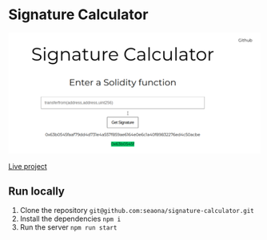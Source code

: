 # Signature Calculator

![Demo](src/static/signature-calculator.png)

[Live project](https://signature-calculator.onrender.com)

## Run locally
1. Clone the repository
`git@github.com:seaona/signature-calculator.git`
2. Install the dependencies
`npm i`
3. Run the server
`npm run start`
